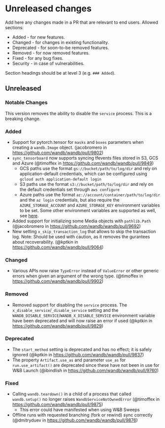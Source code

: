 # Unreleased changes

Add here any changes made in a PR that are relevant to end users. Allowed sections:

- Added - for new features.
- Changed - for changes in existing functionality.
- Deprecated - for soon-to-be removed features.
- Removed - for now removed features.
- Fixed - for any bug fixes.
- Security - in case of vulnerabilities.

Section headings should be at level 3 (e.g. `### Added`).

## Unreleased

### Notable Changes

This version removes the ability to disable the `service` process. This is a breaking change.

### Added

- Support for pytorch.tensor for `masks` and `boxes` parameters when creating a `wandb.Image` object. (jacobromero in https://github.com/wandb/wandb/pull/9802)
- `sync_tensorboard` now supports syncing tfevents files stored in S3, GCS and Azure (@timoffex in https://github.com/wandb/wandb/pull/9849)
    - GCS paths use the format `gs://bucket/path/to/log/dir` and rely on application-default credentials, which can be configured using `gcloud auth application-default login`
    - S3 paths use the format `s3://bucket/path/to/log/dir` and rely on the default credentials set through `aws configure`
    - Azure paths use the format `az://account/container/path/to/log/dir` and the `az login` credentials, but also require the `AZURE_STORAGE_ACCOUNT` and `AZURE_STORAGE_KEY` environment variables to be set. Some other environment variables are supported as well, see [here](https://pkg.go.dev/gocloud.dev@v0.41.0/blob/azureblob#hdr-URLs).
- Added support for initializing some Media objects with `pathlib.Path` (@jacobromero in https://github.com/wandb/wandb/pull/9692)
- New setting `x_skip_transaction_log` that allows to skip the transaction log. Note: Should be used with caution, as it removes the gurantees about
    recoverability. (@kptkin in https://github.com/wandb/wandb/pull/9064)

### Changed

- Various APIs now raise `TypeError` instead of `ValueError` or other generic errors when given an argument of the wrong type. (@timoffex in https://github.com/wandb/wandb/pull/9902)

### Removed

- Removed support for disabling the `service` process. The `x_disable_service`/`_disable_service` setting and the `WANDB_DISABLE_SERVICE`/`WANDB_X_DISABLE_SERVICE` environment variable have been deprecated and will now raise an error if used (@kptkin in https://github.com/wandb/wandb/pull/9829)

### Deprecated

- The `start_method` setting is deprecated and has no effect; it is safely ignored (@kptkin in https://github.com/wandb/wandb/pull/9837)
- The property `Artifact.use_as` and parameter `use_as` for `run.use_artifact()` are deprecated since these have not been in use for W&B Launch (@ibindlish in https://github.com/wandb/wandb/pull/9760)

### Fixed

- Calling `wandb.teardown()` in a child of a process that called `wandb.setup()` no longer raises `WandbServiceNotOwnedError` (@timoffex in https://github.com/wandb/wandb/pull/9875)
    - This error could have manifested when using W&B Sweeps
- Offline runs with requested branching (fork or rewind) sync correctly (@dmitryduev in https://github.com/wandb/wandb/pull/9876)

